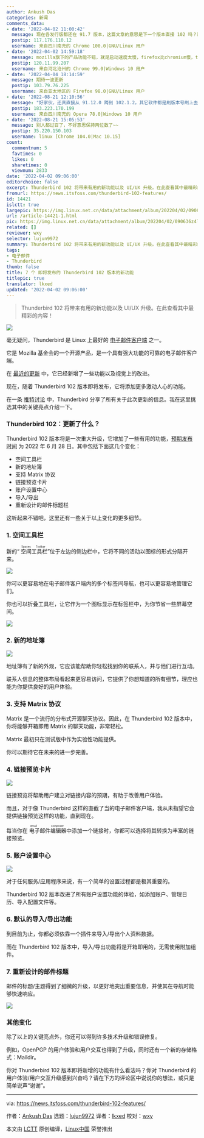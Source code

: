 ```yaml
---
author: Ankush Das
categories: 新闻
comments_data:
- date: '2022-04-02 11:00:42'
  message: 现在各发行版都还在 91.7 版本，这篇文章的意思是下一个版本直接 102 吗？跨度也太大了吧。
  postip: 117.176.110.12
  username: 来自四川南充的 Chrome 100.0|GNU/Linux 用户
- date: '2022-04-02 14:59:18'
  message: mozilla旗下的产品功能不错，就是启动速度太慢，firefox比chromium慢，thunderbird启动也慢。
  postip: 120.11.99.207
  username: 来自河北沧州的 Chrome 99.0|Windows 10 用户
- date: '2022-04-04 18:14:59'
  message: 期待一波更新
  postip: 103.79.76.225
  username: 来自亚太地区的 Firefox 98.0|GNU/Linux 用户
- date: '2022-08-21 12:10:56'
  message: "好家伙，还真直接从 91.12.0 跨到 102.1.2。其它软件都是刷版本号刷上去，这直接跳跃式版本号。<br />\r\n<br />\r\ngithub.com/archlinux/svntogit-packages/commits/packages/thunderbird/trunk"
  postip: 183.223.170.199
  username: 来自四川南充的 Opera 78.0|Windows 10 用户
- date: '2022-08-21 15:05:53'
  message: 别人都过百了，不好意思保持两位数了~~
  postip: 35.220.150.103
  username: linux [Chrome 104.0|Mac 10.15]
count:
  commentnum: 5
  favtimes: 0
  likes: 0
  sharetimes: 0
  viewnum: 2833
date: '2022-04-02 09:06:00'
editorchoice: false
excerpt: Thunderbird 102 将带来有用的新功能以及 UI/UX 升级。在此查看其中最精彩的内容！
fromurl: https://news.itsfoss.com/thunderbird-102-features/
id: 14421
islctt: true
largepic: https://img.linux.net.cn/data/attachment/album/202204/02/090636z4lt5rrskwpr3gzj.jpg
url: /article-14421-1.html
pic: https://img.linux.net.cn/data/attachment/album/202204/02/090636z4lt5rrskwpr3gzj.jpg.thumb.jpg
related: []
reviewer: wxy
selector: lujun9972
summary: Thunderbird 102 将带来有用的新功能以及 UI/UX 升级。在此查看其中最精彩的内容！
tags:
- 电子邮件
- Thunderbird
thumb: false
title: 7 个 即将发布的 Thunderbird 102 版本的新功能
titlepic: true
translator: lkxed
updated: '2022-04-02 09:06:00'
---
```



> 
> Thunderbird 102 将带来有用的新功能以及 UI/UX 升级。在此查看其中最精彩的内容！
> 
> 
> 


![](/data/attachment/album/202204/02/090636z4lt5rrskwpr3gzj.jpg)


毫无疑问，Thunderbird 是 Linux 上最好的 [电子邮件客户端](https://itsfoss.com/best-email-clients-linux/) 之一。


它是 Mozilla 基金会的一个开源产品，是一个具有强大功能的可靠的电子邮件客户端。


在 [最近的更新](https://news.itsfoss.com/thunderbird-91-release/) 中，它已经新增了一些功能以及视觉上的改进。


现在，随着 Thunderbird 102 版本即将发布，它将添加更多激动人心的功能。


在一条 [推特讨论](https://twitter.com/mozthunderbird/status/1508662633292959747) 中，Thunderbird 分享了所有关于此次更新的信息。我在这里挑选其中的关键亮点介绍一下。


### Thunderbird 102：更新了什么？


Thunderbird 102 版本将是一次重大升级，它增加了一些有用的功能，[预期发布时间](https://thunderbird.topicbox.com/groups/planning/Tba7050ab1a565370-M100ace32c2769d192ef79e55/whats-coming-in-thunderbird-102) 为 2022 年 6 月 28 日。其中包括下面这几个变化：


* 空间工具栏
* 新的地址簿
* 支持 Matrix 协议
* 链接预览卡片
* 账户设置中心
* 导入/导出
* 重新设计的邮件标题栏


这听起来不错吧，这里还有一些关于以上变化的更多细节。


### 1. 空间工具栏


新的“<ruby> 空间工具栏 <rt>  Spaces Toolbar </rt></ruby>”位于左边的侧边栏中，它将不同的活动以图标的形式分隔开来。


![](/data/attachment/album/202204/02/090636c7jeqi7jqjfy0z71.jpg)


你可以更容易地在电子邮件客户端内的多个标签间导航，也可以更容易地管理它们。


你也可以折叠工具栏，让它作为一个图标显示在标签栏中，为你节省一些屏幕空间。


![](/data/attachment/album/202204/02/090637mgaqzfsasabsyafv.jpg)


### 2. 新的地址簿


![](/data/attachment/album/202204/02/090638oluzkeao86khkhad.jpg)


地址簿有了新的外观，它应该能帮助你轻松找到你的联系人，并与他们进行互动。


联系人信息的整体布局看起来更容易访问，它提供了你想知道的所有细节，理应也能为你提供良好的用户体验。


### 3. 支持 Matrix 协议


Matrix 是一个流行的分布式开源聊天协议。因此，在 Thunderbird 102 版本中，你将能够开箱即用 Matrix 的聊天功能，非常轻松。


Matrix 最初只在测试版中作为实验性功能提供。


你可以期待它在未来的进一步完善。


### 4. 链接预览卡片


![](/data/attachment/album/202204/02/090638drwprqwm6grzqmb0.jpg)


链接预览将帮助用户建立对链接内容的预期，有助于改善用户体验。


而且，对于像 Thunderbird 这样的直截了当的电子邮件客户端，我从未指望它会提供链接预览这样的功能，直到现在。


每当你在<ruby> 电子邮件编辑器 <rt>  email composer </rt></ruby>中添加一个链接时，你都可以选择将其转换为丰富的链接预览。


### 5. 账户设置中心


![](/data/attachment/album/202204/02/090639cer6b48mwjezzl4e.jpg)


对于任何服务/应用程序来说，有一个简单的设置过程都是极其重要的。


Thunderbird 102 版本改进了所有账户设置功能的体验，如添加账户、管理日历、导入配置文件等。


### 6. 默认的导入/导出功能


到目前为止，你都必须依靠一个插件来导入/导出个人资料数据。


而在 Thunderbird 102 版本中，导入/导出功能将是开箱即用的，无需使用附加组件。


### 7. 重新设计的邮件标题


邮件的标题/主题得到了细微的升级，以更好地突出重要信息，并使其在导航时能够快速响应。


![](/data/attachment/album/202204/02/090639eq6xrg0gu4ireqqr.jpg)


### 其他变化


除了以上的关键亮点外，你还可以得到许多技术升级和错误修复。


例如，OpenPGP 的用户体验和用户交互也得到了升级，同时还有一个新的存储格式：Maildir。


你对 Thunderbird 102 版本即将新增的功能有什么看法吗？你对 Thunderbird 的用户体验/用户交互升级感到兴奋吗？请在下方的评论区中说说你的想法，或只是简单说声“谢谢”。




---


via: <https://news.itsfoss.com/thunderbird-102-features/>


作者：[Ankush Das](https://news.itsfoss.com/author/ankush/) 选题：[lujun9972](https://github.com/lujun9972) 译者：[lkxed](https://github.com/lkxed) 校对：[wxy](https://github.com/wxy)


本文由 [LCTT](https://github.com/LCTT/TranslateProject) 原创编译，[Linux中国](https://linux.cn/) 荣誉推出